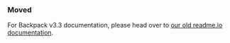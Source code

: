 ### Moved

For Backpack v3.3 documentation, please head over to [our old readme.io documentation](https://laravel-backpack.readme.io/v3.3/docs).